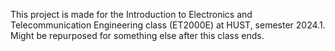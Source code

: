 This project is made for the Introduction to Electronics and Telecommunication Engineering class (ET2000E) at HUST, semester 2024.1. 
Might be repurposed for something else after this class ends.
